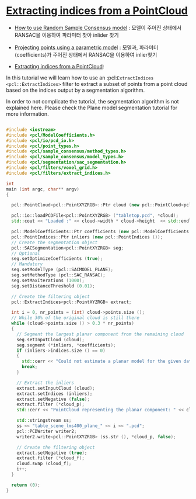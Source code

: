 # [Extracting indices from a PointCloud](http://pointclouds.org/documentation/tutorials/extract_indices.php)


- [How to use Random Sample Consensus model](http://pointclouds.org/documentation/tutorials/random_sample_consensus.php#random-sample-consensus) : 모델이 주어진 상태에서 RANSAC을 이용하여 파라미터 찾아 inlider 찾기

- [Projecting points using a parametric model](http://pointclouds.org/documentation/tutorials/project_inliers.php#project-inliers) : 모델과, 파라미터(coefficients)가 주어진 상태에서 RANSAC을 이용하여 inlier찾기 

- [Extracting indices from a PointCloud](http://pointclouds.org/documentation/tutorials/extract_indices.php): 

In this tutorial we will learn how to use an :pcl:`ExtractIndices <pcl::ExtractIndices>` filter to extract a subset of points from a point cloud based on the indices output by a segmentation algorithm.

In order to not complicate the tutorial, the segmentation algorithm is not explained here. Please check the Plane model segmentation tutorial for more information.

```cpp

#include <iostream>
#include <pcl/ModelCoefficients.h>
#include <pcl/io/pcd_io.h>
#include <pcl/point_types.h>
#include <pcl/sample_consensus/method_types.h>
#include <pcl/sample_consensus/model_types.h>
#include <pcl/segmentation/sac_segmentation.h>
#include <pcl/filters/voxel_grid.h>
#include <pcl/filters/extract_indices.h>

int
main (int argc, char** argv)
{

  pcl::PointCloud<pcl::PointXYZRGB>::Ptr cloud (new pcl::PointCloud<pcl::PointXYZRGB>), cloud_p (new pcl::PointCloud<pcl::PointXYZRGB>), cloud_f (new pcl::PointCloud<pcl::PointXYZRGB>);

  pcl::io::loadPCDFile<pcl::PointXYZRGB> ("tabletop.pcd", *cloud);
  std::cout << "Loaded :" << cloud->width * cloud->height  << std::endl;

  pcl::ModelCoefficients::Ptr coefficients (new pcl::ModelCoefficients ());
  pcl::PointIndices::Ptr inliers (new pcl::PointIndices ());
  // Create the segmentation object
  pcl::SACSegmentation<pcl::PointXYZRGB> seg;
  // Optional
  seg.setOptimizeCoefficients (true);
  // Mandatory
  seg.setModelType (pcl::SACMODEL_PLANE);
  seg.setMethodType (pcl::SAC_RANSAC);
  seg.setMaxIterations (1000);
  seg.setDistanceThreshold (0.01);

  // Create the filtering object
  pcl::ExtractIndices<pcl::PointXYZRGB> extract;

  int i = 0, nr_points = (int) cloud->points.size ();
  // While 30% of the original cloud is still there
  while (cloud->points.size () > 0.3 * nr_points)
  {
    // Segment the largest planar component from the remaining cloud
    seg.setInputCloud (cloud);
    seg.segment (*inliers, *coefficients);
    if (inliers->indices.size () == 0)
    {
      std::cerr << "Could not estimate a planar model for the given dataset." << std::endl;
      break;
    }

    // Extract the inliers
    extract.setInputCloud (cloud);
    extract.setIndices (inliers);
    extract.setNegative (false);
    extract.filter (*cloud_p);
    std::cerr << "PointCloud representing the planar component: " << cloud_p->width * cloud_p->height << " data points." << std::endl;

    std::stringstream ss;
    ss << "table_scene_lms400_plane_" << i << ".pcd";
    pcl::PCDWriter writer2;
    writer2.write<pcl::PointXYZRGB> (ss.str (), *cloud_p, false);

    // Create the filtering object
    extract.setNegative (true);
    extract.filter (*cloud_f);
    cloud.swap (cloud_f);
    i++;
  }

  return (0);
}
```